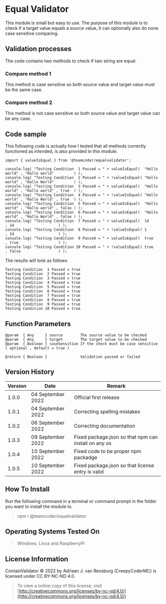 # Equal Validator
This module is small but easy to use. The purpose of this module is to check if a target value equals a source value, it can optionally also do none case sensitive comparing.
## Validation processes
The code contains two methods to check if two string are equal.
### Compare method 1
This method is case sensitive so both source value and target value must be the same case.
### Compare method 2
This method is not case sensitive so both source value and target value can be any case.
## Code sample
This following code is actually how I tested that all methods correctly functioned as intended, is also provided in this module.
```
import { valueIsEqual } from '@teamcoder/equalvalidator';

console.log( "Testing Condition  1 Passed = " + valueIsEqual(  "Hallo world" , "Hallo world"         ) );
console.log( "Testing Condition  2 Passed = " + !valueIsEqual( "Hallo world" , "Hallo World"         ) );
console.log( "Testing Condition  3 Passed = " + valueIsEqual(  "Hallo world" , "Hallo world" , true  ) );
console.log( "Testing Condition  4 Passed = " + !valueIsEqual( "Hallo world" , "Hallo World" , true  ) );
console.log( "Testing Condition  5 Passed = " + valueIsEqual(  "Hallo world" , "Hallo world" , false ) );
console.log( "Testing Condition  6 Passed = " + valueIsEqual(  "Hallo world" , "Hallo World" , false ) );
console.log( "Testing Condition  7 Passed = " + valueIsEqual(  14            , 14                    ) );
console.log( "Testing Condition  8 Passed = " + !valueIsEqual( 1             , 14                    ) );
console.log( "Testing Condition  9 Passed = " + valueIsEqual(  true          , true                  ) );
console.log( "Testing Condition 10 Passed = " + !valueIsEqual( true          , false                 ) );
```
The results will look as follows
```
Testing Condition  1 Passed = true
Testing Condition  2 Passed = true
Testing Condition  3 Passed = true
Testing Condition  4 Passed = true
Testing Condition  5 Passed = true
Testing Condition  6 Passed = true
Testing Condition  7 Passed = true
Testing Condition  8 Passed = true
Testing Condition  9 Passed = true
Testing Condition 10 Passed = true
```
## Function Parameters
```
@param  { Any     } source        The source value to be checked
@param  { Any     } target        The target value to be checked
@param  { Boolean } caseSensitive If the check must be case sensitive ( optional , default = true )

@return { Boolean }               Validation passed or failed
```
## Version History
| Version  | Date                   | Remark                                                |
|----------|------------------------|-------------------------------------------------------|
| 1.0.0    | 04 September 2022      | Official first release                                |
| 1.0.1    | 04 September 2022      | Correcting spelling mistakes                          |
| 1.0.2    | 06 September 2022      | Correcting documentation                              |
| 1.0.3    | 09 September 2022      | Fixed package.json so that npm can install on any os  |
| 1.0.4    | 10 September 2022      | Fixed code to be proper npm packadge                  |
| 1.0.5    | 10 September 2022      | Fixed package.json so that license entry is valid     |
## How To Install
Run the following command in a terminal or command prompt in the folder you want to install the module to.
> npm i @teamcoder/equalvalidator
## Operating Systems Tested On
>Windows, Linux and RaspberryPi
## License Information
ContainValidator © 2022 by Adriaan J. van Rensburg (CreepyCoderMC) is licensed under CC BY-NC-ND 4.0.
> To view a online copy of this license, visit [http://creativecommons.org/licenses/by-nc-nd/4.0/](http://creativecommons.org/licenses/by-nc-nd/4.0/)